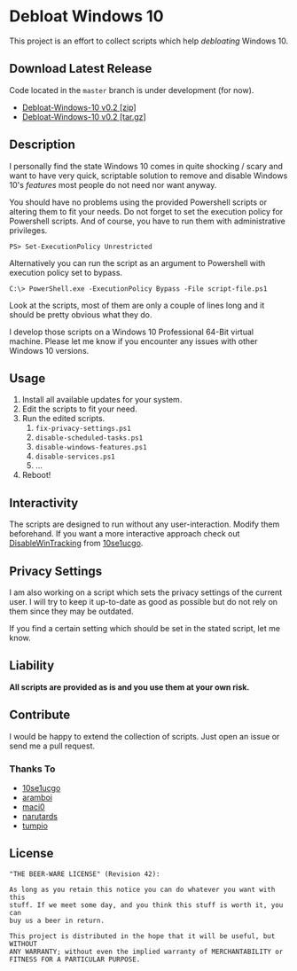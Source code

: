 # Debloat Windows 10

This project is an effort to collect scripts which help *debloating* Windows
10.

## Download Latest Release

Code located in the `master` branch is under development (for now).

- [Debloat-Windows-10 v0.2 [zip]](https://github.com/W4RH4WK/Debloat-Windows-10/archive/v0.2.zip)
- [Debloat-Windows-10 v0.2 [tar.gz]](https://github.com/W4RH4WK/Debloat-Windows-10/archive/v0.2.tar.gz)

## Description

I personally find the state Windows 10 comes in quite shocking / scary and want
to have very quick, scriptable solution to remove and disable Windows 10's
*features* most people do not need nor want anyway.

You should have no problems using the provided Powershell scripts or altering
them to fit your needs. Do not forget to set the execution policy for
Powershell scripts. And of course, you have to run them with administrative
privileges.

    PS> Set-ExecutionPolicy Unrestricted

Alternatively you can run the script as an argument to Powershell with
execution policy set to bypass.

    C:\> PowerShell.exe -ExecutionPolicy Bypass -File script-file.ps1

Look at the scripts, most of them are only a couple of lines long and it should
be pretty obvious what they do.

I develop those scripts on a Windows 10 Professional 64-Bit virtual machine.
Please let me know if you encounter any issues with other Windows 10 versions.

## Usage

1. Install all available updates for your system.
2. Edit the scripts to fit your need.
3. Run the edited scripts.
    1. `fix-privacy-settings.ps1`
    2. `disable-scheduled-tasks.ps1`
    3. `disable-windows-features.ps1`
    4. `disable-services.ps1`
    5. ...
4. Reboot!


## Interactivity

The scripts are designed to run without any user-interaction. Modify them
beforehand. If you want a more interactive approach check out
[DisableWinTracking](https://github.com/10se1ucgo/DisableWinTracking) from
[10se1ucgo](https://github.com/10se1ucgo).

## Privacy Settings

I am also working on a script which sets the privacy settings of the current
user. I will try to keep it up-to-date as good as possible but do not rely on
them since they may be outdated.

If you find a certain setting which should be set in the stated script, let me
know.

## Liability

**All scripts are provided as is and you use them at your own risk.**

## Contribute

I would be happy to extend the collection of scripts. Just open an issue or
send me a pull request.

### Thanks To

- [10se1ucgo](https://github.com/10se1ucgo)
- [aramboi](https://github.com/aramboi)
- [maci0](https://github.com/maci0)
- [narutards](https://github.com/narutards)
- [tumpio](https://github.com/tumpio)

## License

    "THE BEER-WARE LICENSE" (Revision 42):

    As long as you retain this notice you can do whatever you want with this
    stuff. If we meet some day, and you think this stuff is worth it, you can
    buy us a beer in return.

    This project is distributed in the hope that it will be useful, but WITHOUT
    ANY WARRANTY; without even the implied warranty of MERCHANTABILITY or
    FITNESS FOR A PARTICULAR PURPOSE.
